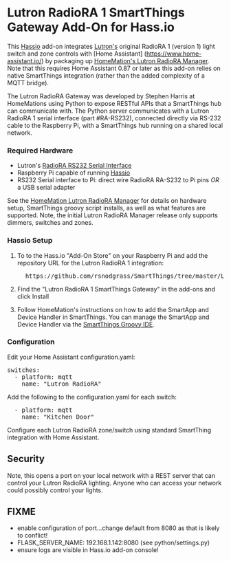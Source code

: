 # Lutron RadioRA 1 SmartThings Gateway Add-On for Hass.io

This [Hassio](https://www.home-assistant.io/hassio/) add-on integrates [Lutron's](http://lutron.com/)
original RadioRA 1 (version 1) light switch and zone controls with [Home Assistant]
(https://www.home-assistant.io/)
by packaging up [HomeMation's Lutron RadioRA Manager](https://github.com/homemations/SmartThings). 
Note that this requires Home Assistant 0.87 or later as this add-on relies on native SmartThings
integration (rather than the added complexity of a MQTT bridge).

The Lutron RadioRA Gateway was developed by Stephen Harris at HomeMations using Python
to expose RESTful APIs that a SmartThings hub can communicate with. The Python server
communicates with a Lutron RadioRA 1 serial interface (part #RA-RS232), connected directly
via RS-232 cable to the Raspberry Pi, with a SmartThings hub running on a shared
local network.

### Required Hardware

* Lutron's [RadioRA RS232 Serial Interface](http://www.lutron.com/TechnicalDocumentLibrary/044005c.pdf)
* Raspberry Pi capable of running [Hassio](https://www.home-assistant.io/hassio/)
* RS232 Serial interface to Pi: direct wire RadioRA RA-S232 to Pi pins *OR* a USB serial adapter

See the [HomeMation Lutron RadioRA Manager](https://github.com/homemations/SmartThings)
for details on hardware setup, SmartThings groovy script installs, as well as what features
are supported. Note, the initial Lutron RadioRA Manager release only supports dimmers, switches and zones.

### Hassio Setup

1. To to the Hass.io "Add-On Store" on your Raspberry Pi and add the repository URL
   for the Lutron RadioRA 1 integration:

<pre>
     https://github.com/rsnodgrass/SmartThings/tree/master/Lutron%20RadioRA/hassio
</pre>

2. Find the "Lutron RadioRA 1 SmartThings Gateway" in the add-ons and click Install

3. Follow HomeMation's instructions on how to add the SmartApp and Device Handler in
   SmartThings. You can manage the SmartApp and Device Handler via the 
   [SmartThings Groovy IDE](https://graph.api.smartthings.com/).

### Configuration

Edit your Home Assistant configuration.yaml:

<pre>switches:
  - platform: mqtt
    name: "Lutron RadioRA"
</pre>

Add the following to the configuration.yaml for each switch:

<pre>
  - platform: mqtt
    name: "Kitchen Door"
</pre>

Configure each Lutron RadioRA zone/switch using standard SmartThing
integration with Home Assistant.

## Security

Note, this opens a port on your local network with a REST server that
can control your Lutron RadioRA lighting. Anyone who can access your
network could possibly control your lights.

## FIXME

- enable configuration of port...change default from 8080 as that is likely to conflict!
- FLASK_SERVER_NAME: 192.168.1.142:8080 (see python/settings.py)
- ensure logs are visible in Hass.io add-on console!